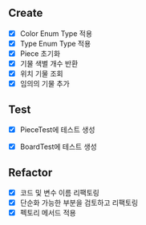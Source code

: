 ## Create
- [X] Color Enum Type 적용
- [X] Type Enum Type 적용
- [X] Piece 초기화
- [X] 기물 색별 개수 반환
- [X] 위치 기물 조회
- [X] 임의의 기물 추가

## Test
- [X] PieceTest에 테스트 생성
- [X] BoardTest에 테스트 생성


## Refactor
- [X] 코드 및 변수 이름 리팩토링
- [X] 단순화 가능한 부분을 검토하고 리팩토링
- [X] 펙토리 메서드 적용
